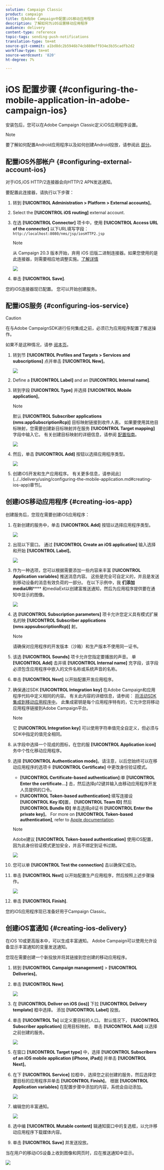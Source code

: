 ```yaml
---
solution: Campaign Classic
product: campaign
title: 在Adobe Campaign中配置iOS移动应用程序
description: 了解如何为iOS设置移动应用程序
audience: delivery
content-type: reference
topic-tags: sending-push-notifications
translation-type: tm+mt
source-git-commit: a1bd8dc2b5946b74cb880eff934e3b35cadfb2d2
workflow-type: tm+mt
source-wordcount: '820'
ht-degree: 7%

---
```



# iOS 配置步骤 {#configuring-the-mobile-application-in-adobe-campaign-ios}

安装包后，您可以在Adobe Campaign Classic定义iOS应用程序设置。

>[!NOTE]
>
>要了解如何配置Android应用程序以及如何创建Android投放，请参阅此 [部分](../../delivery/using/configuring-the-mobile-application-android.md)。

## 配置iOS外部帐户 {#configuring-external-account-ios}

对于iOS,iOS HTTP/2连接器会向HTTP/2 APN发送通知。

要配置此连接器，请执行以下步骤：

1. 转到 **[!UICONTROL Administration > Platform > External accounts]**。
1. Select the **[!UICONTROL iOS routing]** external account.
1. 在选 **[!UICONTROL Connector]** 项卡中，使用 **[!UICONTROL Access URL of the connector]** 以下URL填写字段： ```http://localhost:8080/nms/jsp/iosHTTP2.jsp```

   >[!NOTE]
   >
   > 从 Campaign 20.3 版本开始，弃用 iOS 旧版二进制连接器。如果您使用的是此连接器，则需要相应地调整实施。[了解详情](https://helpx.adobe.com/cn/campaign/kb/migrate-to-apns-http2.html)

   ![](assets/nmac_connectors.png)

1. 单击 **[!UICONTROL Save]**.

您的iOS连接器现已配置。 您可以开始创建服务。

## 配置iOS服务 {#configuring-ios-service}

>[!CAUTION]
>
>在与Adobe CampaignSDK进行任何集成之前，必须已为应用程序配置了推送操作。
>
>如果不是这种情况，请参 [阅本页](https://developer.apple.com/documentation/usernotifications)。

1. 转到节 **[!UICONTROL Profiles and Targets > Services and subscriptions]** 点并单击 **[!UICONTROL New]**。

   ![](assets/nmac_service_1.png)

1. Define a **[!UICONTROL Label]** and an **[!UICONTROL Internal name]**.
1. 转到字段 **[!UICONTROL Type]** 并选择 **[!UICONTROL Mobile application]**。

   >[!NOTE]
   >
   >默认 **[!UICONTROL Subscriber applications (nms:appSubscriptionRcp)]** 目标映射链接到收件人表。 如果要使用其他目标映射，您需要创建新目标映射并在服务 **[!UICONTROL Target mapping]** 字段中输入它。 有关创建目标映射的详细信息，请参阅 [配置指南](../../configuration/using/about-custom-recipient-table.md)。

   ![](assets/nmac_ios.png)

1. 然后，单击 **[!UICONTROL Add]** 按钮以选择应用程序类型。

   ![](assets/nmac_service_2.png)

1. 创建iOS开发和生产应用程序。 有关更多信息，请参阅此](../../delivery/using/configuring-the-mobile-application.md#creating-ios-app)章节[。

## 创建iOS移动应用程序 {#creating-ios-app}

创建服务后，您现在需要创建iOS应用程序：

1. 在新创建的服务中，单击 **[!UICONTROL Add]** 按钮以选择应用程序类型。

   ![](assets/nmac_service_2.png)

1. 出现以下窗口。 通过 **[!UICONTROL Create an iOS application]** 输入选择和开始 **[!UICONTROL Label]**。

   ![](assets/nmac_ios_2.png)

1. 作为一种选项，您可以根据需要添加一些内容来丰富 **[!UICONTROL Application variables]** 推送消息内容。 这些是完全可自定义的，并且是发送到移动设备的消息有效负荷的一部分。
在以下示例中，我 **们添加mediaURl****** 和mediaExt以创建富推送通知，然后为应用程序提供要在通知中显示的图像。

   ![](assets/nmac_ios_3.png)

1. 选 **[!UICONTROL Subscription parameters]** 项卡允许您定义具有模式扩展名的映 **[!UICONTROL Subscriber applications (nms:appsubscriptionRcp)]** 射。

   >[!NOTE]
   >
   >请确保对应用程序的开发版本（沙箱）和生产版本不使用同一证书。

1. 该选 **[!UICONTROL Sounds]** 项卡允许您指定要播放的声音。 单 **[!UICONTROL Add]** 击并填 **[!UICONTROL Internal name]** 充字段，该字段必须包含应用程序中嵌入的文件名称或系统声音的名称。

1. 单击 **[!UICONTROL Next]** 以开始配置开发应用程序。

1. 确保通过SDK **[!UICONTROL Integration key]** 在Adobe Campaign和应用程序代码中定义相同的内容。 有关此内容的详细信息，请参阅： [将活动SDK集成到移动应用程序中](../../delivery/using/integrating-campaign-sdk-into-the-mobile-application.md)。 此集成密钥是每个应用程序特有的，它允许您将移动应用程序链接到Adobe Campaign平台。

   >[!NOTE]
   >
   > 它 **[!UICONTROL Integration key]** 可以使用字符串值完全自定义，但必须与SDK中指定的值完全相同。

1. 从字段中选择一个现成的图标，在您的服 **[!UICONTROL Application icon]** 务中个性化移动应用程序。

1. 选择 **[!UICONTROL Authentication mode]**。请注意，以后您始终可以在移动应用程序的选项卡 **[!UICONTROL Certificate]** 中更改身份验证模式。
   * **[!UICONTROL Certificate-based authentication]**:单 **[!UICONTROL Enter the certificate...]** 击，然后选择p12键并输入由移动应用程序开发人员提供的口令。
   * **[!UICONTROL Token-based authentication]**:填写连接设 **[!UICONTROL Key ID]**&#x200B;置， **[!UICONTROL Team ID]** 然后 **[!UICONTROL Bundle ID]** 单击选择p8证书 **[!UICONTROL Enter the private key]**。 For more on **[!UICONTROL Token-based authentication]**, refer to [Apple documentation](https://developer.apple.com/documentation/usernotifications/setting_up_a_remote_notification_server/establishing_a_token-based_connection_to_apns).

   >[!NOTE]
   >
   > Adobe建议 **[!UICONTROL Token-based authentication]** 使用iOS配置，因为此身份验证模式更加安全，并且不绑定到证书过期。

   ![](assets/nmac_ios_4.png)

1. 您可以单 **[!UICONTROL Test the connection]** 击以确保它成功。

1. 单击 **[!UICONTROL Next]** 以开始配置生产应用程序，然后按照上述步骤操作。

   ![](assets/nmac_ios_5.png)

1. 单击 **[!UICONTROL Finish]**.

您的iOS应用程序现已准备好用于Campaign Classic。

## 创建iOS富通知 {#creating-ios-delivery}

在iOS 10或更高版本中，可以生成丰富通知。 Adobe Campaign可以使用允许设备显示丰富通知的变量发送通知。

您现在需要创建一个新投放并将其链接到您创建的移动应用程序。

1. 转到 **[!UICONTROL Campaign management]** > **[!UICONTROL Deliveries]**。

1. 单击 **[!UICONTROL New]**.

   ![](assets/nmac_android_3.png)

1. 在 **[!UICONTROL Deliver on iOS (ios)]** 下拉 **[!UICONTROL Delivery template]** 框中选择。 添加 **[!UICONTROL Label]** 投放。

1. 单击 **[!UICONTROL To]** 以定义要目标的人口。 默认情况下， **[!UICONTROL Subscriber application]** 应用目标映射。 单击 **[!UICONTROL Add]** 以选择之前创建的服务。

   ![](assets/nmac_ios_9.png)

1. 在窗口 **[!UICONTROL Target type]** 中，选择 **[!UICONTROL Subscribers of an iOS mobile application (iPhone, iPad)]** 并单击 **[!UICONTROL Next]**。

1. 在下 **[!UICONTROL Service]** 拉框中，选择您之前创建的服务，然后选择您要目标的应用程序并单击 **[!UICONTROL Finish]**。
根据 **[!UICONTROL Application variables]** 在配置步骤中添加的内容，系统会自动添加。

   ![](assets/nmac_ios_6.png)

1. 编辑您的丰富通知。

   ![](assets/nmac_ios_7.png)

1. 选中编 **[!UICONTROL Mutable content]** 辑通知窗口中的复选框，以允许移动应用程序下载媒体内容。

1. 单击 **[!UICONTROL Save]** 并发送投放。

当在用户的移动iOS设备上收到图像和网页时，应在推送通知中显示。

![](assets/nmac_ios_8.png)
